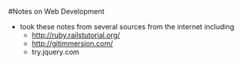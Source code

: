 #Notes on Web Development

- took these notes from several sources from the internet including 
    - http://ruby.railstutorial.org/
    - http://gitimmersion.com/
    - try.jquery.com
